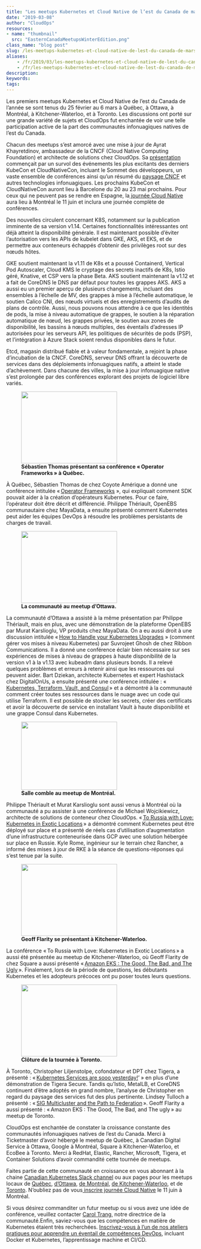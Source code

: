 ```yaml
---
title: "Les meetups Kubernetes et Cloud Native de l’est du Canada de mars 2019"
date: "2019-03-08"
author: "CloudOps"
resources:
- name: "thumbnail"
  src: "EasternCanadaMeetupsWinterEdition.png"
class_name: "blog post"
slug: /les-meetups-kubernetes-et-cloud-native-de-lest-du-canada-de-mars-2019
aliases:
    - /fr/2019/03/les-meetups-kubernetes-et-cloud-native-de-lest-du-canada-de-mars-2019/
    - /fr/les-meetups-kubernetes-et-cloud-native-de-lest-du-canada-de-mars-2019
description:
keywords:
tags:
---
```


<div class="post-content"><p>Les premiers meetups Kubernetes et Cloud Native de l’est du Canada de l’année se sont tenus du 25&nbsp;février au 6&nbsp;mars à Québec, à Ottawa, à Montréal, à Kitchener-Waterloo, et à Toronto. Les discussions ont porté sur une grande variété de sujets et CloudOps fut enchantée de voir une telle participation active de la part des communautés infonuagiques natives de l’est du Canada.</p><p>Chacun des meetups s’est amorcé avec une mise à jour de Ayrat Khayretdinov, ambassadeur de la CNCF (Cloud Native Computing Foundation) et architecte de solutions chez CloudOps. Sa <a href="https://www.slideshare.net/CloudOps2005/kubernetes-and-cloud-native-meetup-march-2019">présentation</a> commençait par un survol des événements les plus excitants des derniers KubeCon et CloudNativeCon, incluant le Sommet des développeurs, un vaste ensemble de conférences ainsi qu’un résumé du <a href="https://www.cloudops.com/fr/2018/10/guide-cncf-du-debutant/">paysage CNCF</a> et autres technologies infonuagiques. Les prochains KubeCon et CloudNativeCon auront lieu à Barcelone du 20 au 23&nbsp;mai prochains. Pour ceux qui ne peuvent pas se rendre en Espagne, la<a href="http://www.cloudnativeday.ca/fr/"> journée Cloud Native</a> aura lieu à Montréal le 11&nbsp;juin et inclura une journée complète de conférences.</p><p>Des nouvelles circulent concernant K8S, notamment sur la publication imminente de sa version&nbsp;v1.14. Certaines fonctionnalités intéressantes ont déjà atteint la disponibilité générale. Il est maintenant possible d’éviter l’autorisation vers les APIs de kubelet dans GKE, AKS, et EKS, et de permettre aux conteneurs échappés d’obtenir des privilèges root sur des nœuds hôtes.</p><p>GKE soutient maintenant la v1.11 de K8s et a poussé Containerd, Vertical Pod Autoscaler, Cloud KMS le cryptage des secrets inactifs de K8s, Istio géré, Knative, et CSP vers la phase Beta. AKS soutient maintenant la v1.12 et a fait de CoreDNS le DNS par défaut pour toutes les grappes AKS. AKS a aussi eu un premier aperçu de plusieurs changements, incluant des ensembles à l’échelle de MV, des grappes à mise à l’échelle automatique, le soutien Calico CNI, des nœuds virtuels et des enregistrements d’audits de plans de contrôle. Aussi, nous pouvons nous attendre à ce que les identités de pods, la mise à niveau automatique de grappes, le soutien à la réparation automatique de nœud, les grappes privées, le soutien aux zones de disponibilité, les bassins à nœuds multiples, des éventails d’adresses IP autorisées pour les serveurs API, les politiques de sécurités de pods (PSP), et l’intégration à Azure Stack soient rendus disponibles dans le futur.</p><p>Etcd, magasin distribué fiable et à valeur fondamentale, a rejoint la phase d’incubation de la CNCF. CoreDNS, serveur DNS offrant la découverte de services dans des déploiements infonuagiques natifs, a atteint le stade d’achèvement. Dans chacune des villes, la mise à jour infonuagique native s’est prolongée par des conférences explorant des projets de logiciel libre variés.</p><div class="wp-block-image"> <figure class="alignleft is-resized"><img src="/images/blog/post/20190225_191631_1-1.jpg" alt="" class="wp-image-8004" width="256" height="192"><figcaption><strong>Sébastien Thomas présentant sa conférence « Operator Frameworks » à Québec.</strong></figcaption></figure></div><p>À Québec, Sébastien Thomas de chez Coyote Amérique a donné une conférence intitulée « <a href="https://www.slideshare.net/CloudOps2005/operator-sdk-for-k8s-using-go">Operator Frameworks</a>&nbsp;», qui expliquait comment SDK pouvait aider à la création d’opérateurs Kubernetes. Pour ce faire, l’opérateur doit être décrit et différencié. Philippe Thériault, OpenEBS communautaire chez MayaData, a ensuite présenté comment Kubernetes peut aider les équipes DevOps à résoudre les problèmes persistants de charges de travail.</p><div class="wp-block-image"> <figure class="alignright is-resized"><img src="/images/blog/post/20190226_203106_1.jpg" alt="" class="wp-image-7993" width="256" height="192"><figcaption><strong>La communauté au meetup d’Ottawa.</strong><br></figcaption></figure></div><p>La communauté d’Ottawa a assisté à la même présentation par Philippe Thériault, mais en plus, avec une démonstration de la plateforme OpenEBS par Murat Karslioglu, VP produits chez MayaData. On a eu aussi droit à une discussion intitulée « <a href="https://www.slideshare.net/CloudOps2005/how-to-handle-your-kubernetes-upgrades">How to Handle your Kubernetes Upgrades</a>&nbsp;» (comment gérer vos mises à niveau Kubernetes) par Suvrojeet Ghosh de chez Ribbon Communications. Il a donné une conférence éclair bien nécessaire sur ses expériences de mises à niveau de grappes à haute disponibilité de la version&nbsp;v1 à la v1.13 avec kubeadm dans plusieurs bonds. Il a relevé quelques problèmes et erreurs à retenir ainsi que les ressources qui peuvent aider. Bart Dziekan, architecte Kubernetes et expert Hashistack chez DigitalOnUs, a ensuite présenté une conférence intitulée&nbsp;: « <a href="https://www.slideshare.net/CloudOps2005/kubernetes-terraform-vault-and-consul">Kubernetes, Terraform, Vault, and Consul</a> » et a démontré à la communauté comment créer toutes ses ressources dans le nuage avec un code qui utilise Terraform. Il est possible de stocker les secrets, créer des certificats et avoir la découverte de service en installant Vault à haute disponibilité et une grappe Consul dans Kubernetes.</p><div class="wp-block-image"> <figure class="alignleft is-resized"><img src="/images/blog/post/PSX_20190227_191339.jpg" alt="" class="wp-image-7990" width="256" height="182"><figcaption><strong>Salle comble au meetup de Montréal.</strong></figcaption></figure></div><p>Philippe Thériault et Murat Karslioglu sont aussi venus à Montréal où la communauté a pu assister à une conférence de Michael Wojcikiewicz, architecte de solutions de conteneur chez CloudOps. « <a href="https://www.slideshare.net/CloudOps2005/to-russia-with-love-deploying-kubernetes-in-exotic-locations-on-prem">To Russia with Love: Kubernetes in Exotic Locations</a> » a démontré comment Kubernetes peut être déployé sur place et a présenté de réels cas d’utilisation d’augmentation d’une infrastructure conteneurisée dans GCP avec une solution hébergée sur place en Russie. Kyle Rome, ingénieur sur le terrain chez Rancher, a informé des mises à jour de RKE à la séance de questions-réponses qui s’est tenue par la suite.</p><div class="wp-block-image"> <figure class="alignright is-resized"><img src="/images/blog/post/PSX_20190301_110722.jpg" alt="" class="wp-image-7991" width="256" height="192"><figcaption><strong>Geoff Flarity se présentant à Kitchener-Waterloo.</strong></figcaption></figure></div><p>La conférence « To Russia with Love: Kubernetes in Exotic Locations » a aussi été présentée au meetup de Kitchener-Waterloo, où Geoff Flarity de chez Square a aussi présenté « <a href="https://www.slideshare.net/CloudOps2005/amazon-eks-the-good-the-bad-and-the-ugly">Amazon EKS&nbsp;: The Good, The Bad, and The Ugly</a> ». Finalement, lors de la période de questions, les débutants Kubernetes et les adopteurs précoces ont pu poser toutes leurs questions.</p><div class="wp-block-image"> <figure class="alignleft is-resized"><img src="/images/blog/post/Meetup1.jpg" alt="" class="wp-image-7986" width="256" height="192"><figcaption><strong>Clôture de la tournée à Toronto.</strong></figcaption></figure></div><p>À Toronto, Christopher Liljenstolpe, cofondateur et DPT chez Tigera, a présenté&nbsp;: « <a href="https://www.slideshare.net/CloudOps2005/kubernetes-services-are-sooo-yesterday">Kubernetes Services are sooo yesterday!</a>’&nbsp;» en plus d’une démonstration de Tigera Secure. Tandis qu’Istio, MetalLB, et CoreDNS continuent d’être adoptés en grand nombre, l’analyse de Christopher en regard du paysage des services fut des plus pertinente. Lindsey Tulloch a présenté&nbsp;: « <a href="https://www.slideshare.net/CloudOps2005/sig-multicluster-and-the-path-to-federation">SIG Multicluster and the Path to Federation</a> ». Geoff Flarity a aussi présenté&nbsp;: « Amazon EKS&nbsp;: The Good, The Bad, and The ugly » au meetup de Toronto.</p><p>CloudOps est enchantée de constater la croissance constante des communautés infonuagiques natives de l’est du Canada. Merci à Ticketmaster d’avoir hébergé le meetup de Québec, à Canadian Digital Service à Ottawa, Google à Montréal, Square à Kitchener-Waterloo, et EcoBee à Toronto. Merci à RedHat, Elastic, Rancher, Microsoft, Tigera, et Container Solutions d’avoir commandité cette tournée de meetups.</p><p>Faites partie de cette communauté en croissance en vous abonnant à la chaine <a href="http://k8scanadaslack.herokuapp.com/">Canadian Kubernetes Slack channel</a> ou aux pages pour les meetups locaux de <a href="https://www.meetup.com/Kubernetes-Quebec/">Québec</a>, <a href="https://www.meetup.com/Kubernetes-Ottawa/">d’Ottawa</a>, <a href="https://www.meetup.com/Kubernetes-Montreal/">de Montréal</a>, <a href="https://www.meetup.com/Kubernetes-Kitchener-Waterloo/">de Kitchener-Waterloo</a>, et de <a href="https://www.meetup.com/Kubernetes-Toronto/">Toronto</a>. N’oubliez pas de vous<a href="http://www.cloudnativeday.ca/fr/"> inscrire journée Cloud Native</a> le 11&nbsp;juin à Montréal.</p><p>Si vous désirez commanditer un futur meetup ou si vous avez une idée de conférence, veuillez contacter <a href="mailto:%20ctrang@cloudops.com">Carol Trang</a>, notre directrice de la communauté.Enfin, saviez-vous que les compétences en matière de Kubernetes étaient très recherchées. <a href="https://www.cloudops.com/workshops/">Inscrivez-vous à l’un de nos ateliers pratiques pour apprendre un éventail de compétences DevOps</a>, incluant Docker et Kubernetes, l’apprentissage machine et CI/CD.</p></div>
